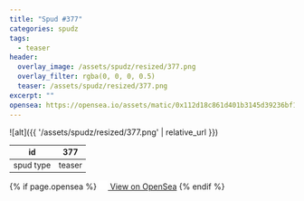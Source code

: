 ```yaml
---
title: "Spud #377"
categories: spudz
tags:
  - teaser
header:
  overlay_image: /assets/spudz/resized/377.png
  overlay_filter: rgba(0, 0, 0, 0.5)
  teaser: /assets/spudz/resized/377.png
excerpt: ""
opensea: https://opensea.io/assets/matic/0x112d18c861d401b3145d39236bf149f01e18beed/377
---
```

![alt]({{ '/assets/spudz/resized/377.png' | relative_url }})

| id | 377 |
|-|-|
| spud type | teaser |

{% if page.opensea %}
<a href="{{page.opensea}}" class="btn btn--info" onclick="window.open(this.href, '_blank'); return false;"><img src="/assets/images/opensea.svg" width="16px"><span>  View on OpenSea</span></a>
{% endif %}
